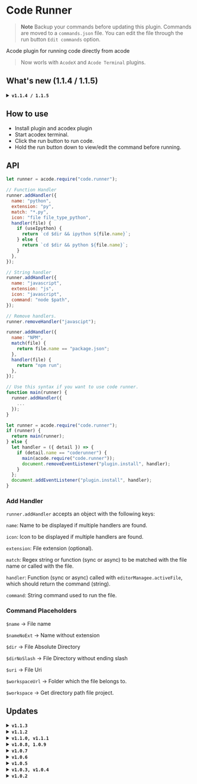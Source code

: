 # Code Runner

> **Note**
> Backup your commands before updating this plugin.
> Commands are moved to a `commands.json` file.
> You can edit the file through the run button `Edit commands` option.

Acode plugin for running code directly from acode

> Now worls with `AcodeX` and `Acode Terminal` plugins.

## What's new (1.1.4 / 1.1.5)

<details>
  <summary>
    <code><strong>v1.1.4 / 1.1.5</strong></code>
  </summary>
  <ul>
    <li>Added support for setting default handler.</li>
    <li>Added setting to disable command editing.</li>
    <li>Minor Bug Fix</li>
  </ul>
</details>

## How to use

<ul>
<li>Install plugin and acodex plugin</li>
<li>Start acodex terminal.</li>
<li>Click the run button to run code.</li>
<li>Hold the run button down to view/edit the command before running.</li>
</ul>

## API

```javascript
let runner = acode.require("code.runner");

// Function Handler
runner.addHandler({
  name: "python",
  extension: "py",
  match: "*.py",
  icon: "file file_type_python",
  handler(file) {
    if (useIpython) {
      return `cd $dir && ipython ${file.name}`;
    } else {
      return `cd $dir && python ${file.name}`;
    }
  },
});

// String handler
runner.addHandler({
  name: "javascript",
  extension: "js",
  icon: "javascript",
  command: "node $path",
});

// Remove handlers.
runner.removeHandler("javascipt");

runner.addHandler({
  name: "NPM",
  match(file) {
    return file.name == "package.json";
  },
  handler(file) {
    return "npm run";
  },
});

// Use this syntax if you want to use code runner.
function main(runner) {
  runner.addHandler({
    ...
  });
}

let runner = acode.require("code.runner");
if (runner) {
  return main(runner);
} else {
  let handler = ({ detail }) => {
    if (detail.name == "coderunner") {
      main(acode.require("code.runner"));
      document.removeEventListener("plugin.install", handler);
    }
  };
  document.addEventListener("plugin.install", handler);
}
```

### Add Handler

`runner.addHandler` accepts an object with the following keys:

`name`: Name to be displayed if multiple handlers are found.

`icon`: Icon to be displayed if multiple handlers are found.

`extension`: File extension (optional).

`match`: Regex string or function (sync or async) to be matched with the file name or called with the file.

`handler`: Function (sync or async) called with `editorManagee.activeFile`, which should return the command (string).

`command`: String command used to run the file.

### Command Placeholders

`$name` -> File name

`$nameNoExt` -> Name without extension

`$dir` -> File Absolute Directory

`$dirNoSlash` -> File Directory without ending slash

`$uri` -> File Uri

`$workspaceUrl` -> Folder which the file belongs to.

`$workspace` -> Get directory path file project.


## Updates

<details>
  <summary>
    <code><strong>v1.1.3</strong></code>
  </summary>
  <ul>
    <li>Added 'icon' to handlers, fixed bugs, better command editing.</li>
    <li>Added 'Acode Terminal' backend, Fixed 'AcodeX' backend.</li>
    <li>Moved commands to `commands.json`.</li>
  </ul>
</details>
<details>
  <summary>
    <code><strong>v1.1.2</strong></code>
  </summary>
  <ul>
    <li>Added 'plugin.install' event listener so other plugins know when code runner is installed if not already installed. Use `event.target.detail.name == 'coderunner'` to check if the installed plugin is acode sdk.</li>
  </ul>
</details>
<details>
  <summary>
    <code><strong>v1.1.0, v1.1.1</strong></code>
  </summary>
  <ul>
    <li>Updated apis</li>
  </ul>
</details>
<details>
  <summary>
    <code><strong>v1.0.8, 1.0.9</strong></code>
  </summary>
  <ul>
    <li>Bug fixes</li>
  </ul>
</details>
<details>
  <summary>
    <code><strong>v1.0.7</strong></code>
  </summary>
  <ul>
    <li>Added ability to run projects (based on the content of the workspace directory). E.g: Opening a folder with the file 'package.json' allows you to run the 'NPM' project which gives you the optikn to select from the scripts defined in 'package.json'. Opening a project with 'manage.py' allows you to run the 'django' project.</li>
    <li>Added option to select between built-in runner (acode) or using terminal.</li>
    <li>Added option to disable Projects runner in settings.</li>
  </ul>
</details>
<details>
  <summary>
    <code><strong>v1.0.6</strong></code>
  </summary>
  <ul>
    <li>Changed commands structure from [extension, command] to { name: string, extension: string or match: regex | string | function, handler: function or command: string }</li>
    <li>Removed `addWildcard` and `removeWildcard` functions use `addHandler` with match function instead</li>
    <li>Added ability to select between multiple handler natches.</li>
    <li>Added setting to replace default run button</li>
  </ul>
</details>
<details>
  <summary>
    <code><strong>v1.0.5</strong></code>
  </summary>
  <ul>
    <li>Added option to edit and add commands from settings page</li>
  </ul>
</details>
<details>
  <summary>
    <code><strong>v1.0.3, v1.0.4</strong></code>
  </summary>
  <ul>
    <li>Bug fixes</li>
    <li>Ability to run package.json scripts</li>
  </ul>
</details>
<details>
  <summary>
    <code><strong>v1.0.2</strong></code>
  </summary>
  <ul>
    <li>Added keyboard shortcut <kbd>ctrl+r</kbd></li>
    <li>Alerts you if acodex is not installed.</li>
    <li>Logs to "Acode SDK" logger if installed.</li>
    <li>Supports up to 30 languages</li>
  </ul>
</details>
